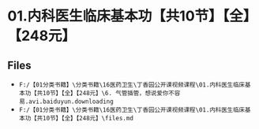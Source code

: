# 01.内科医生临床基本功【共10节】【全】【248元】

## Files

- `F:/【01分类书籍】\分类书籍\16医药卫生\丁香园公开课视频课程\01.内科医生临床基本功【共10节】【全】【248元】\6. 气管插管，想说爱你不容易.avi.baiduyun.downloading`
- `F:/【01分类书籍】\分类书籍\16医药卫生\丁香园公开课视频课程\01.内科医生临床基本功【共10节】【全】【248元】\files.md`
